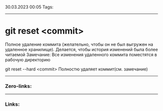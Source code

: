 30.03.2023 00:05
Tags:

---
# git reset \<commit\>
Полное удаление коммита (желательно, чтобы он не был выгружен на удаленное хранилище).
Делается, чтобы история изменений была более читаемой
Замечание: Все изменения удаленного коммита поместятся в рабочую директорию

git reset --hard \<commit\>
Полностю удаляет коммит(см. замечание)

---
### Zero-links:


---
### Links:

